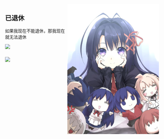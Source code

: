 <img src="https://github.com/dongzhuo375/dongzhuo375/blob/main/img/A.jpg?raw=true" align="right" width="300" />

## 已退休
如果我现在不能退休，那我现在就无法退休

![](https://github-readme-stats.vercel.app/api?username=dongzhuo375&show_icons=true)
##### 
<img src="https://github-readme-stats.vercel.app/api/top-langs/?username=dongzhuo375&layout=compact&hide_border=true" align="bottom" />  
